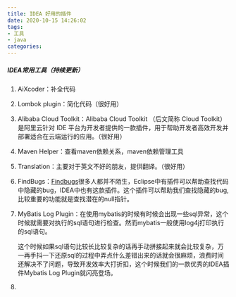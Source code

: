 ```yaml
---
title: IDEA 好用的插件
date: 2020-10-15 14:26:02
tags:
- 工具
- java
categories:
---
```


##### IDEA常用工具（持续更新）

1. AiXcoder：补全代码

2. Lombok plugin：简化代码（很好用）

3. Alibaba Cloud Toolkit：Alibaba Cloud Toolkit （后文简称 Cloud Toolkit）是阿里云针对 IDE 平台为开发者提供的一款插件，用于帮助开发者高效开发并部署适合在云端运行的应用。（很好用）

4. Maven Helper：查看maven依赖关系，maven依赖管理工具

5. Translation：主要对于英文不好的朋友，提供翻译。（很好用）

6. FindBugs：[Findbugs](https://www.baidu.com/s?wd=Findbugs&tn=24004469_oem_dg&rsv_dl=gh_pl_sl_csd)很多人都并不陌生，Eclipse中有插件可以帮助查找代码中隐藏的bug，IDEA中也有这款插件。这个插件可以帮助我们查找隐藏的bug,比较重要的功能就是查找潜在的null指针。

7. MyBatis Log Plugin：在使用mybatis的时候有时候会出现一些sql异常，这个时候就需要对执行的sql语句进行检查。然而mybatis一般使用log4j打印执行的sql语句。

   这个时候如果sql语句比较长比较复杂的话再手动拼接起来就会比较复杂，万一再手抖一下还原sql的过程中弄点什么差错出来的话就会很麻烦，浪费时间还解决不了问题，导致开发效率大打折扣，这个时候我们的一款优秀的IDEA插件Mybatis Log Plugin就闪亮登场。

8. 



